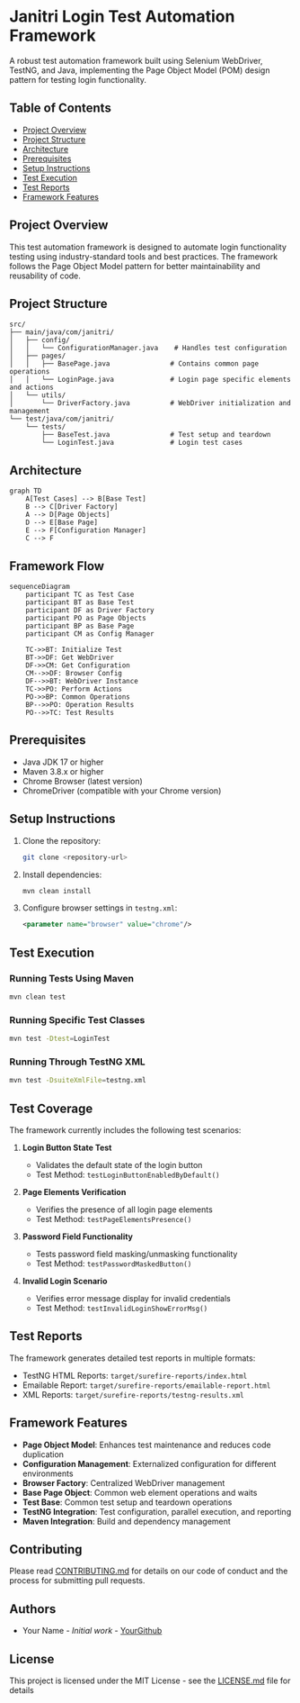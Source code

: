 # Janitri Login Test Automation Framework

A robust test automation framework built using Selenium WebDriver, TestNG, and Java, implementing the Page Object Model (POM) design pattern for testing login functionality.

## Table of Contents
- [Project Overview](#project-overview)
- [Project Structure](#project-structure)
- [Architecture](#architecture)
- [Prerequisites](#prerequisites)
- [Setup Instructions](#setup-instructions)
- [Test Execution](#test-execution)
- [Test Reports](#test-reports)
- [Framework Features](#framework-features)

## Project Overview

This test automation framework is designed to automate login functionality testing using industry-standard tools and best practices. The framework follows the Page Object Model pattern for better maintainability and reusability of code.

## Project Structure

```
src/
├── main/java/com/janitri/
│   ├── config/
│   │   └── ConfigurationManager.java    # Handles test configuration
│   ├── pages/
│   │   ├── BasePage.java               # Contains common page operations
│   │   └── LoginPage.java              # Login page specific elements and actions
│   └── utils/
│       └── DriverFactory.java          # WebDriver initialization and management
└── test/java/com/janitri/
    └── tests/
        ├── BaseTest.java               # Test setup and teardown
        └── LoginTest.java              # Login test cases
```

## Architecture

```mermaid
graph TD
    A[Test Cases] --> B[Base Test]
    B --> C[Driver Factory]
    A --> D[Page Objects]
    D --> E[Base Page]
    E --> F[Configuration Manager]
    C --> F
```

## Framework Flow

```mermaid
sequenceDiagram
    participant TC as Test Case
    participant BT as Base Test
    participant DF as Driver Factory
    participant PO as Page Objects
    participant BP as Base Page
    participant CM as Config Manager
    
    TC->>BT: Initialize Test
    BT->>DF: Get WebDriver
    DF->>CM: Get Configuration
    CM-->>DF: Browser Config
    DF-->>BT: WebDriver Instance
    TC->>PO: Perform Actions
    PO->>BP: Common Operations
    BP-->>PO: Operation Results
    PO-->>TC: Test Results
```

## Prerequisites

- Java JDK 17 or higher
- Maven 3.8.x or higher
- Chrome Browser (latest version)
- ChromeDriver (compatible with your Chrome version)

## Setup Instructions

1. Clone the repository:
   ```bash
   git clone <repository-url>
   ```

2. Install dependencies:
   ```bash
   mvn clean install
   ```

3. Configure browser settings in `testng.xml`:
   ```xml
   <parameter name="browser" value="chrome"/>
   ```

## Test Execution

### Running Tests Using Maven

```bash
mvn clean test
```

### Running Specific Test Classes

```bash
mvn test -Dtest=LoginTest
```

### Running Through TestNG XML

```bash
mvn test -DsuiteXmlFile=testng.xml
```

## Test Coverage

The framework currently includes the following test scenarios:

1. **Login Button State Test**
   - Validates the default state of the login button
   - Test Method: `testLoginButtonEnabledByDefault()`

2. **Page Elements Verification**
   - Verifies the presence of all login page elements
   - Test Method: `testPageElementsPresence()`

3. **Password Field Functionality**
   - Tests password field masking/unmasking functionality
   - Test Method: `testPasswordMaskedButton()`

4. **Invalid Login Scenario**
   - Verifies error message display for invalid credentials
   - Test Method: `testInvalidLoginShowErrorMsg()`

## Test Reports

The framework generates detailed test reports in multiple formats:

- TestNG HTML Reports: `target/surefire-reports/index.html`
- Emailable Report: `target/surefire-reports/emailable-report.html`
- XML Reports: `target/surefire-reports/testng-results.xml`

## Framework Features

- **Page Object Model**: Enhances test maintenance and reduces code duplication
- **Configuration Management**: Externalized configuration for different environments
- **Browser Factory**: Centralized WebDriver management
- **Base Page Object**: Common web element operations and waits
- **Test Base**: Common test setup and teardown operations
- **TestNG Integration**: Test configuration, parallel execution, and reporting
- **Maven Integration**: Build and dependency management

## Contributing

Please read [CONTRIBUTING.md](CONTRIBUTING.md) for details on our code of conduct and the process for submitting pull requests.

## Authors

- Your Name - *Initial work* - [YourGithub](https://github.com/yourusername)

## License

This project is licensed under the MIT License - see the [LICENSE.md](LICENSE.md) file for details